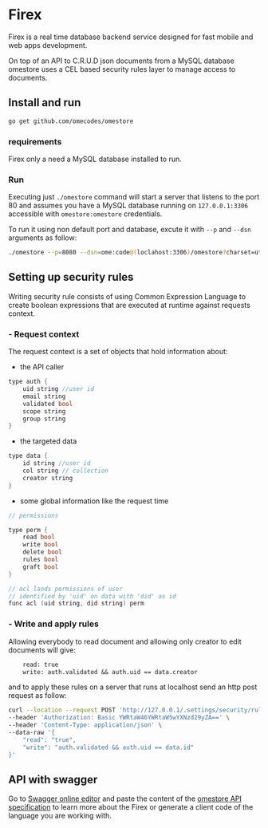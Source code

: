 # Firex

Firex is a real time database backend service designed for fast mobile and web apps development. 

On top of an API to C.R.U.D json documents from a MySQL database omestore uses a CEL based security rules layer to manage access to documents.

## Install and run

``` sh
go get github.com/omecodes/omestore
```

### requirements

Firex only a need a MySQL database installed to run.

### Run

Executing just `./omestore` command will start a server that listens to the port 80 and assumes you have a MySQL database running on `127.0.0.1:3306` accessible with `omestore:omestore` credentials.

To run it using non default port and database, excute it with `--p` and `--dsn` arguments as follow:

``` sh
./omestore --p=8080 --dsn=ome:code@(loclahost:3306)/omestore?charset=utf8
```


## Setting up security rules

Writing security rule consists of using Common Expression Language to create boolean expressions that are executed at runtime against requests context.

### - Request context

The request context is a set of objects that hold information about:

- the API caller

```c
type auth {
    uid string //user id
    email string
    validated bool
    scope string
    group string
}
```

- the targeted data

```c
type data {
    id string //user id
    col string // collection
    creator string
}
``` 

- some global information like the request time

```C
// permissions

type perm {
    read bool
    write bool
    delete bool
    rules bool
    graft bool
}

// acl laods permissions of user 
// identified by 'uid' on data with 'did' as id 
func acl (uid string, did string) perm
```


### - Write and apply rules

Allowing everybody to read document and allowing only creator to edit documents will give:

``` protobuf
    read: true
    write: auth.validated && auth.uid == data.creator
``` 

and to apply these rules on a server that runs at localhost send an http post request as follow:

``` bash
curl --location --request POST 'http://127.0.0.1/.settings/security/rules/access/data' \
--header 'Authorization: Basic YWRtaW46YWRtaW5wYXNzd29yZA==' \
--header 'Content-Type: application/json' \
--data-raw '{
    "read": "true",
    "write": "auth.validated && auth.uid == data.id"
}'
```

## API with swagger

Go to [Swagger online editor](https://editor.swagger.io/) and paste the content of the [omestore API specification](https://github.com/omecodes/omestore/blob/master/api.swagger.yml) to learn more about the Firex or generate a client code of the language you are working with.